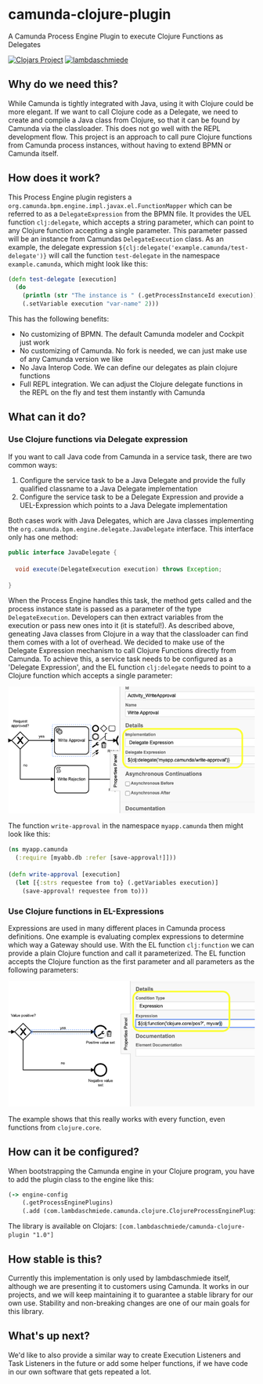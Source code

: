# camunda-clojure-plugin
A Camunda Process Engine Plugin to execute Clojure Functions as Delegates

[![Clojars Project](https://img.shields.io/clojars/v/com.lambdaschmiede/camunda-clojure-plugin.svg)](https://clojars.org/com.lambdaschmiede/camunda-clojure-plugin)
[![lambdaschmiede](https://circleci.com/gh/lambdaschmiede/camunda-clojure-plugin.svg?style=shield)](https://app.circleci.com/pipelines/github/lambdaschmiede/camunda-clojure-plugin)

## Why do we need this?
While Camunda is tightly integrated with Java, using it with Clojure could be more elegant. If we want to call Clojure code as a Delegate, we need to create and compile a Java class from Clojure, so that it can be found by Camunda via the classloader. This does not go well with the REPL development flow. This project is an approach to call pure Clojure functions from Camunda process instances, without having to extend BPMN or Camunda itself.

## How does it work?
This Process Engine plugin registers a `org.camunda.bpm.engine.impl.javax.el.FunctionMapper` which can be referred to as a `DelegateExpression` from the BPMN file. It provides the UEL function `clj:delegate`, which accepts a string parameter, which can point to any Clojure function accepting a single parameter. This parameter passed will be an instance from Camundas `DelegateExecution` class. As an example, the delegate expression `${clj:delegate('example.camunda/test-delegate')}` will call the function `test-delegate` in the namespace `example.camunda`, which might look like this:

```clojure
(defn test-delegate [execution]
  (do
    (println (str "The instance is " (.getProcessInstanceId execution)))
    (.setVariable execution "var-name" 2)))
```

This has the following benefits:
* No customizing of BPMN. The default Camunda modeler and Cockpit just work
* No customizing of Camunda. No fork is needed, we can just make use of any Camunda version we like 
* No Java Interop Code. We can define our delegates as plain clojure functions
* Full REPL integration. We can adjust the Clojure delegate functions in the REPL on the fly and test them instantly with Camunda

## What can it do?

### Use Clojure functions via Delegate expression
If you want to call Java code from Camunda in a service task, there are two common ways: 
1. Configure the service task to be a Java Delegate and provide the fully qualified classname to a Java Delegate implementation
2. Configure the service task to be a Delegate Expression and provide a UEL-Expression which points to a Java Delegate implementation

Both cases work with Java Delegates, which are Java classes implementing the `org.camunda.bpm.engine.delegate.JavaDelegate` interface. This interface only has one method:

``` java
public interface JavaDelegate {
  
  void execute(DelegateExecution execution) throws Exception;

}
```

When the Process Engine handles this task, the method gets called and the process instance state is passed as a parameter of the type `DelegateExecution`. Developers can then extract variables from the execution or pass new ones into it (it is stateful!). As described above, geneating Java classes from Clojure in a way that the classloader can find them comes with a lot of overhead. We decided to make use of the Delegate Expression mechanism to call Clojure Functions directly from Camunda. To achieve this, a service task needs to be configured as a 'Delegate Expression', and the EL function `clj:delegate` needs to point to a Clojure function which accepts a single parameter:

![Camunda Service Task with a Delegate Expression](docs/approval.png "Delegate Expression")

The function `write-approval` in the namespace `myapp.camunda` then might look like this:

``` clojure
(ns myapp.camunda
  (:require [myabb.db :refer [save-approval!]]))
  
(defn write-approval [execution]
  (let [{:strs requestee from to} (.getVariables execution)]
    (save-approval! requestee from to)))
```

### Use Clojure functions in EL-Expressions
Expressions are used in many different places in Camunda process definitions. One example is evaluating complex expressions to determine which way a Gateway should use. With the EL function `clj:function` we can provide a plain Clojure function and call it parameterized. The EL function accepts the Clojure function as the first parameter and all parameters as the following parameters:

![Camunda Sequence Flow with a expression relating to clojure.core/pos?](docs/expression.png "EL Expression")

The example shows that this really works with every function, even functions from `clojure.core`.

## How can it be configured?
When bootstrapping the Camunda engine in your Clojure program, you have to add the plugin class to the engine like this: 

``` clojure
(-> engine-config
    (.getProcessEnginePlugins)
    (.add (com.lambdaschmiede.camunda.clojure.ClojureProcessEnginePlugin.)))
```

The library is available on Clojars: `[com.lambdaschmiede/camunda-clojure-plugin "1.0"]`


## How stable is this? 
Currently this implementation is only used by lambdaschmiede itself, although we are presenting it to customers using Camunda. It works in our projects, and we will keep maintaining it to guarantee a stable library for our own use. Stability and non-breaking changes are one of our main goals for this library.

## What's up next?
We'd like to also provide a similar way to create Execution Listeners and Task Listeners in the future or add some helper functions, if we have code in our own software that gets repeated a lot.
